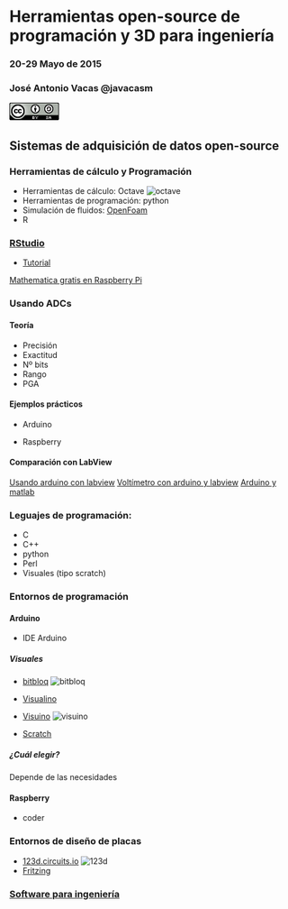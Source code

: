 # Herramientas open-source de programación y 3D para ingeniería 

### 20-29 Mayo de 2015

### José Antonio Vacas @javacasm
![CCbySA](imagenes/CCbySQ_88x31.png)


## Sistemas de adquisición de datos open-source 

### Herramientas de cálculo y Programación
* Herramientas de cálculo: Octave
![octave](http://mcx.sourceforge.net/upload/octave_mcxlab.png)
* Herramientas de programación: python
* Simulación de fluidos: [OpenFoam](http://www.openfoam.com/)
* R

### [RStudio](http://www.rstudio.com)

* [Tutorial](http://javacasm.github.io//Aprendiendo-a-usar-R/ )

[Mathematica gratis en Raspberry Pi](http://www.wolfram.com/raspberry-pi/)

### Usando ADCs

#### Teoría

* Precisión
* Exactitud
* Nº bits
* Rango
* PGA

#### Ejemplos prácticos

* Arduino

* Raspberry


#### Comparación con LabView

[Usando arduino con labview](https://geekytheory.com/arduino-y-labview/)
[Voltímetro con arduino y labview](https://geekytheory.com/labview-arduino-voltimetro/)
[Arduino y matlab](https://geekytheory.com/matlab-arduino-serial-port-communication/)

### Leguajes de programación:

* C
* C++
* python
* Perl
* Visuales (tipo scratch)

### Entornos de programación

#### Arduino

* IDE Arduino

##### Visuales

* [bitbloq](http://bitbloq.bq.com) ![bitbloq](http://revistapushstart.com/wp-content/uploads/2014/05/bq-bitbloq.jpg)

* [Visualino](http://www.visualino.net/) 

* [Visuino](http://www.visuino.com/) ![visuino](http://www.visuino.com/img/screenshot-01-tn.png)

* [Scratch](https://scratch.mit.edu/)

##### ¿Cuál elegir?

Depende de las necesidades


#### Raspberry

* coder


### Entornos de diseño de placas

* [123d.circuits.io](123d.circuits.io) ![123d](https://123d-circuits-files.s3.amazonaws.com/14317391011f67ef855b0494d771c013de60636d6a/thumbnail20150516-21035-gk8bgx.png)
* [Fritzing](http://fritzing.org/)


### [Software para ingeniería](http://oshl.edu.umh.es/category/software-libre/ingenieria/)